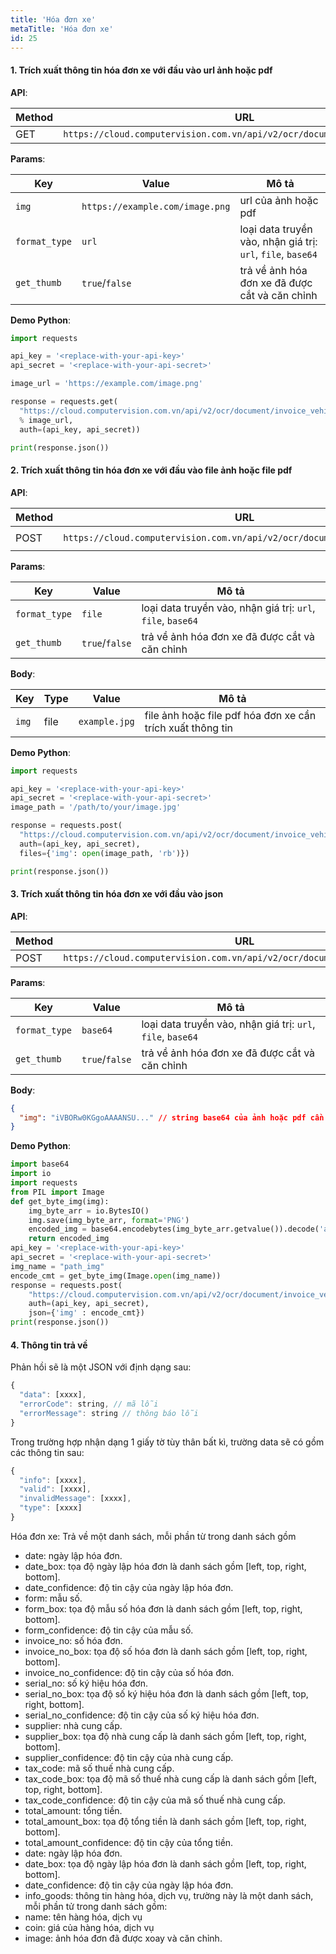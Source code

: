 ```yaml
---
title: 'Hóa đơn xe'
metaTitle: 'Hóa đơn xe'
id: 25
---
```


#### 1. Trích xuất thông tin hóa đơn xe với đầu vào url ảnh hoặc pdf

**API**:

| Method | URL                                                                       |
| ------ | ------------------------------------------------------------------------- |
| GET    | `https://cloud.computervision.com.vn/api/v2/ocr/document/invoice_vehicle` |

**Params**:

| Key           | Value                           | Mô tả                                                       |
| ------------- | ------------------------------- | ----------------------------------------------------------- |
| `img`         | `https://example.com/image.png` | url của ảnh hoặc pdf                                        |
| `format_type` | `url`                           | loại data truyền vào, nhận giá trị: `url`, `file`, `base64` |
| `get_thumb`   | `true`/`false`                  | trả về ảnh hóa đơn xe đã được cắt và căn chỉnh              |

**Demo Python**:

```python
import requests

api_key = '<replace-with-your-api-key>'
api_secret = '<replace-with-your-api-secret>'

image_url = 'https://example.com/image.png'

response = requests.get(
  "https://cloud.computervision.com.vn/api/v2/ocr/document/invoice_vehicle?img=%s&format_type=url&get_thumb=false"
  % image_url,
  auth=(api_key, api_secret))

print(response.json())

```

#### 2. Trích xuất thông tin hóa đơn xe với đầu vào file ảnh hoặc file pdf

**API**:

| Method | URL                                                                       | content-type          |
| ------ | ------------------------------------------------------------------------- | --------------------- |
| POST   | `https://cloud.computervision.com.vn/api/v2/ocr/document/invoice_vehicle` | `multipart/form-data` |

**Params**:

| Key           | Value          | Mô tả                                                       |
| ------------- | -------------- | ----------------------------------------------------------- |
| `format_type` | `file`         | loại data truyền vào, nhận giá trị: `url`, `file`, `base64` |
| `get_thumb`   | `true`/`false` | trả về ảnh hóa đơn xe đã được cắt và căn chỉnh              |

**Body**:

| Key   | Type | Value         | Mô tả                                                      |
| ----- | ---- | ------------- | ---------------------------------------------------------- |
| `img` | file | `example.jpg` | file ảnh hoặc file pdf hóa đơn xe cần trích xuất thông tin |

**Demo Python**:

```python
import requests

api_key = '<replace-with-your-api-key>'
api_secret = '<replace-with-your-api-secret>'
image_path = '/path/to/your/image.jpg'

response = requests.post(
  "https://cloud.computervision.com.vn/api/v2/ocr/document/invoice_vehicle?format_type=file&get_thumb=false",
  auth=(api_key, api_secret),
  files={'img': open(image_path, 'rb')})

print(response.json())

```

#### 3. Trích xuất thông tin hóa đơn xe với đầu vào json

**API**:

| Method | URL                                                                       | content-type       |
| ------ | ------------------------------------------------------------------------- | ------------------ |
| POST   | `https://cloud.computervision.com.vn/api/v2/ocr/document/invoice_vehicle` | `application/json` |

**Params**:

| Key           | Value          | Mô tả                                                       |
| ------------- | -------------- | ----------------------------------------------------------- |
| `format_type` | `base64`       | loại data truyền vào, nhận giá trị: `url`, `file`, `base64` |
| `get_thumb`   | `true`/`false` | trả về ảnh hóa đơn xe đã được cắt và căn chỉnh              |

**Body**:

```json
{
  "img": "iVBORw0KGgoAAAANSU..." // string base64 của ảnh hoặc pdf cần trích xuất
}
```

**Demo Python**:

```python
import base64
import io
import requests
from PIL import Image
def get_byte_img(img):
    img_byte_arr = io.BytesIO()
    img.save(img_byte_arr, format='PNG')
    encoded_img = base64.encodebytes(img_byte_arr.getvalue()).decode('ascii')
    return encoded_img
api_key = '<replace-with-your-api-key>'
api_secret = '<replace-with-your-api-secret>'
img_name = "path_img"
encode_cmt = get_byte_img(Image.open(img_name))
response = requests.post(
    "https://cloud.computervision.com.vn/api/v2/ocr/document/invoice_vehicle?format_type=base64&get_thumb=false",
    auth=(api_key, api_secret),
    json={'img' : encode_cmt})
print(response.json())
```

#### 4. Thông tin trả về

Phản hồi sẽ là một JSON với định dạng sau:

```javascript
{
  "data": [xxxx],
  "errorCode": string, // mã lỗi
  "errorMessage": string // thông báo lỗi
}
```

Trong trường hợp nhận dạng 1 giấy tờ tùy thân bất kì, trường data sẽ có gồm các thông tin sau:

```javascript
{
  "info": [xxxx],
  "valid": [xxxx],
  "invalidMessage": [xxxx],
  "type": [xxxx]
}
```

Hóa đơn xe: Trả về một danh sách, mỗi phần từ trong danh sách gồm

- date: ngày lập hóa đơn.
- date_box: tọa độ ngày lập hóa đơn là danh sách gồm [left, top, right, bottom].
- date_confidence: độ tin cậy của ngày lập hóa đơn.
- form: mẫu số.
- form_box: tọa độ mẫu số hóa đơn là danh sách gồm [left, top, right, bottom].
- form_confidence: độ tin cậy của mẫu số.
- invoice_no: số hóa đơn.
- invoice_no_box: tọa độ số hóa đơn là danh sách gồm [left, top, right, bottom].
- invoice_no_confidence: độ tin cậy của số hóa đơn.
- serial_no: số ký hiệu hóa đơn.
- serial_no_box: tọa độ số ký hiệu hóa đơn là danh sách gồm [left, top, right, bottom].
- serial_no_confidence: độ tin cậy của số ký hiệu hóa đơn.
- supplier: nhà cung cấp.
- supplier_box: tọa độ nhà cung cấp là danh sách gồm [left, top, right, bottom].
- supplier_confidence: độ tin cậy của nhà cung cấp.
- tax_code: mã số thuế nhà cung cấp.
- tax_code_box: tọa độ mã số thuế nhà cung cấp là danh sách gồm [left, top, right, bottom].
- tax_code_confidence: độ tin cậy của mã số thuế nhà cung cấp.
- total_amount: tổng tiền.
- total_amount_box: tọa độ tổng tiền là danh sách gồm [left, top, right, bottom].
- total_amount_confidence: độ tin cậy của tổng tiền.
- date: ngày lập hóa đơn.
- date_box: tọa độ ngày lập hóa đơn là danh sách gồm [left, top, right, bottom].
- date_confidence: độ tin cậy của ngày lập hóa đơn.
- info_goods: thông tin hàng hóa, dịch vụ, trường này là một danh sách, mỗi phần tử trong danh sách gồm:
- name: tên hàng hóa, dịch vụ
- coin: giá của hàng hóa, dịch vụ
- image: ảnh hóa đơn đã được xoay và căn chỉnh.

```

```
